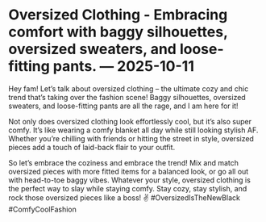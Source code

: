 # Oversized Clothing - Embracing comfort with baggy silhouettes, oversized sweaters, and loose-fitting pants. — 2025-10-11

Hey fam! Let’s talk about oversized clothing – the ultimate cozy and chic trend that’s taking over the fashion scene! Baggy silhouettes, oversized sweaters, and loose-fitting pants are all the rage, and I am here for it! 

Not only does oversized clothing look effortlessly cool, but it’s also super comfy. It’s like wearing a comfy blanket all day while still looking stylish AF. Whether you’re chilling with friends or hitting the street in style, oversized pieces add a touch of laid-back flair to your outfit. 

So let’s embrace the coziness and embrace the trend! Mix and match oversized pieces with more fitted items for a balanced look, or go all out with head-to-toe baggy vibes. Whatever your style, oversized clothing is the perfect way to slay while staying comfy. Stay cozy, stay stylish, and rock those oversized pieces like a boss! ✌️ #OversizedIsTheNewBlack #ComfyCoolFashion